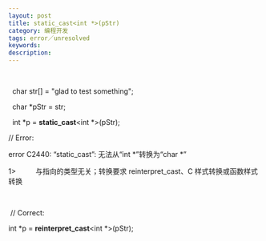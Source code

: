 ```yaml
---
layout: post
title: static_cast<int *>(pStr)
category: 编程开发
tags: error／unresolved
keywords: 
description: 
---
```


 

  char str[] = "glad to test something";   

  char \*pStr = str;

  int \*p = **static\_cast**\<int \*\>(pStr);

// Error:

error C2440: “static\_cast”: 无法从“int \*”转换为“char \*”

1\>          与指向的类型无关；转换要求 reinterpret\_cast、C 样式转换或函数样式转换

 

 // Correct:

int \*p = **reinterpret\_cast**\<int \*\>(pStr);








